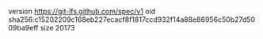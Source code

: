 version https://git-lfs.github.com/spec/v1
oid sha256:c15202209c168eb227ecacf8f1817ccd932f14a88e86956c50b27d5009ba9eff
size 20173
